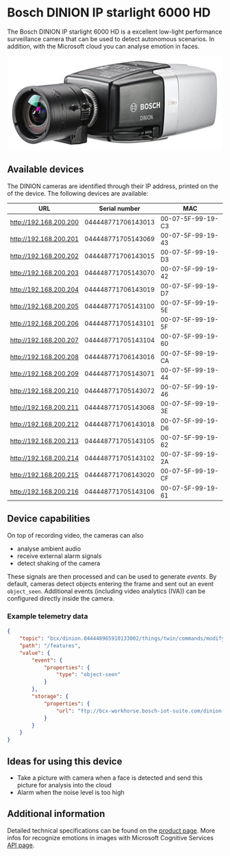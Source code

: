 # Bosch DINION IP starlight 6000 HD

The Bosch DINION IP starlight 6000 HD is a excellent low-light performance surveillance camera that can be used to detect autonomous scenarios. In addition, with the Microsoft cloud you can analyse emotion in faces.

![Bosch DINION IP starlight 6000 HD](images/DINION_IP_starlight_6000_HD.jpg "Bosch DINION IP starlight 6000 HD")

## Available devices

The DINION cameras are identified through their IP address, printed on the of the device. The following devices are available:

| URL                    | Serial number      | MAC               |
|------------------------|--------------------|-------------------|
| http://192.168.200.200 | 044448771706143013 | 00-07-5F-99-19-C3 |
| http://192.168.200.201 | 044448771705143069 | 00-07-5F-99-19-43 |
| http://192.168.200.202 | 044448771706143015 | 00-07-5F-99-19-D3 |
| http://192.168.200.203 | 044448771705143070 | 00-07-5F-99-19-42 |
| http://192.168.200.204 | 044448771706143019 | 00-07-5F-99-19-D7 |
| http://192.168.200.205 | 044448771705143100 | 00-07-5F-99-19-5E |
| http://192.168.200.206 | 044448771705143101 | 00-07-5F-99-19-5F |
| http://192.168.200.207 | 044448771705143104 | 00-07-5F-99-19-60 |
| http://192.168.200.208 | 044448771706143016 | 00-07-5F-99-19-CA |
| http://192.168.200.209 | 044448771705143071 | 00-07-5F-99-19-44 |
| http://192.168.200.210 | 044448771705143072 | 00-07-5F-99-19-46 |
| http://192.168.200.211 | 044448771705143068 | 00-07-5F-99-19-3E |
| http://192.168.200.212 | 044448771706143018 | 00-07-5F-99-19-D6 |
| http://192.168.200.213 | 044448771705143105 | 00-07-5F-99-19-62 |
| http://192.168.200.214 | 044448771705143102 | 00-07-5F-99-19-2A |
| http://192.168.200.215 | 044448771706143020 | 00-07-5F-99-19-CF |
| http://192.168.200.216 | 044448771705143106 | 00-07-5F-99-19-61 |

## Device capabilities

On top of recording video, the cameras can also
- analyse ambient audio
- receive external alarm signals
- detect shaking of the camera

These signals are then processed and can be used to generate _events_. By default, cameras detect objects
entering the frame and sent out an event `object_seen`. Additional events (including video analytics (IVA))
can be configured directly inside the camera.

### Example telemetry data

```JSON
{
	"topic": "bcx/dinion.044448965910133002/things/twin/commands/modify",
	"path": "/features",
	"value": {
		"event": {
			"properties": {
				"type": "object-seen"
			}
		},
		"storage": {
			"properties": {
				"url": "ftp://bcx-workhorse.bosch-iot-suite.com/dinion.044448965910133002/"
			}
		}
	}
}
```

## Ideas for using this device

- Take a picture with camera when a face is detected and send this picture for analysis into the cloud
- Alarm when the noise level is too high

## Additional information

Detailed technical specifications can be found on the [product page](https://us.boschsecurity.com/en/products/videosystems/ipcameras/hdmpfixedcameras/dinionipstarlight6000hd_1/dinionipstarlight6000hd_1_products_42121).
More infos for recognize emotions in images with Microsoft Cognitive Services [API page](https://www.microsoft.com/cognitive-services/en-us/emotion-api).
